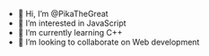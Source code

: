 - 👋 Hi, I’m @PikaTheGreat
- 👀 I’m interested in JavaScript
- 🌱 I’m currently learning C++
- 💞️ I’m looking to collaborate on Web development


